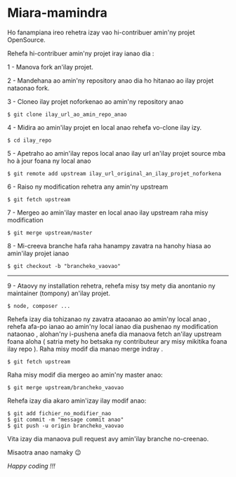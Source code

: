 # Miara-mamindra 

Ho fanampiana ireo rehetra izay vao hi-contribuer amin'ny projet OpenSource.

Rehefa hi-contribuer amin'ny projet iray ianao dia :

1 - Manova fork an'ilay projet.

2 - Mandehana ao amin'ny repository anao dia ho hitanao ao ilay projet nataonao fork.

3 - Cloneo ilay projet noforkenao ao amin'ny repository anao
```
$ git clone ilay_url_ao_amin_repo_anao
```
4 - Midira ao amin'ilay projet en local anao rehefa vo-clone ilay izy.
```
$ cd ilay_repo
```
5 - Apetraho ao amin'ilay repos local anao ilay url an'ilay projet source mba ho à jour foana ny local anao
```
$ git remote add upstream ilay_url_original_an_ilay_projet_noforkena
```
6 - Raiso ny modification rehetra any amin'ny upstream
```
$ git fetch upstream
```
7 - Mergeo ao amin'ilay master en local anao ilay upstream raha misy modification
```
$ git merge upstream/master
```
8 - Mi-creeva branche hafa raha hanampy zavatra na hanohy hiasa ao amin'ilay projet ianao

```
$ git checkout -b "brancheko_vaovao"
```
____
9 - Ataovy ny installation rehetra, rehefa misy tsy mety dia anontanio ny maintainer (tompony) an'ilay projet.
```
$ node, composer ...
```

Rehefa izay dia tohizanao ny zavatra ataoanao ao amin'ny local anao , rehefa afa-po ianao ao amin'ny local ianao dia pushenao ny modification nataonao , alohan'ny i-pushena anefa dia manaova fetch an'ilay upstream foana aloha ( satria mety ho betsaka ny contributeur ary misy mikitika foana ilay repo ).
Raha misy modif dia manao merge indray .
```
$ git fetch upstream
```
Raha misy modif dia mergeo ao amin'ny master anao:
```
$ git merge upstream/brancheko_vaovao
```

Rehefa izay dia akaro amin'izay ilay modif anao:
```
$ git add fichier_no_modifier_nao
$ git commit -m "message commit anao"
$ git push -u origin brancheko_vaovao
```

Vita izay dia manaova pull request avy amin'ilay branche no-creenao.

Misaotra anao namaky 😉


*Happy coding !!!*
